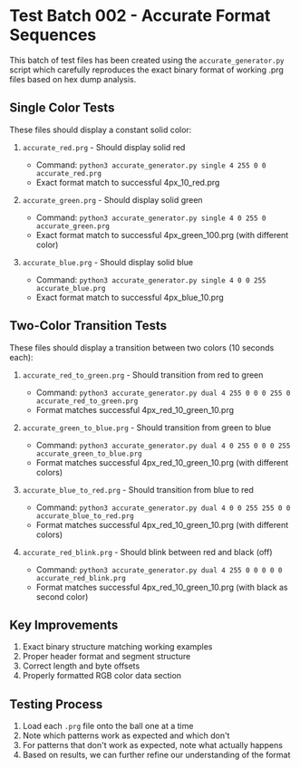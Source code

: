 # Test Batch 002 - Accurate Format Sequences

This batch of test files has been created using the `accurate_generator.py` script which carefully reproduces the exact binary format of working .prg files based on hex dump analysis.

## Single Color Tests

These files should display a constant solid color:

1. `accurate_red.prg` - Should display solid red
   - Command: `python3 accurate_generator.py single 4 255 0 0 accurate_red.prg`
   - Exact format match to successful 4px_10_red.prg

2. `accurate_green.prg` - Should display solid green
   - Command: `python3 accurate_generator.py single 4 0 255 0 accurate_green.prg`
   - Exact format match to successful 4px_green_100.prg (with different color)

3. `accurate_blue.prg` - Should display solid blue
   - Command: `python3 accurate_generator.py single 4 0 0 255 accurate_blue.prg`
   - Exact format match to successful 4px_blue_10.prg

## Two-Color Transition Tests

These files should display a transition between two colors (10 seconds each):

1. `accurate_red_to_green.prg` - Should transition from red to green
   - Command: `python3 accurate_generator.py dual 4 255 0 0 0 255 0 accurate_red_to_green.prg`
   - Format matches successful 4px_red_10_green_10.prg

2. `accurate_green_to_blue.prg` - Should transition from green to blue
   - Command: `python3 accurate_generator.py dual 4 0 255 0 0 0 255 accurate_green_to_blue.prg`
   - Format matches successful 4px_red_10_green_10.prg (with different colors)

3. `accurate_blue_to_red.prg` - Should transition from blue to red
   - Command: `python3 accurate_generator.py dual 4 0 0 255 255 0 0 accurate_blue_to_red.prg`
   - Format matches successful 4px_red_10_green_10.prg (with different colors)

4. `accurate_red_blink.prg` - Should blink between red and black (off)
   - Command: `python3 accurate_generator.py dual 4 255 0 0 0 0 0 accurate_red_blink.prg`
   - Format matches successful 4px_red_10_green_10.prg (with black as second color)

## Key Improvements

1. Exact binary structure matching working examples
2. Proper header format and segment structure
3. Correct length and byte offsets
4. Properly formatted RGB color data section

## Testing Process

1. Load each `.prg` file onto the ball one at a time
2. Note which patterns work as expected and which don't
3. For patterns that don't work as expected, note what actually happens
4. Based on results, we can further refine our understanding of the format